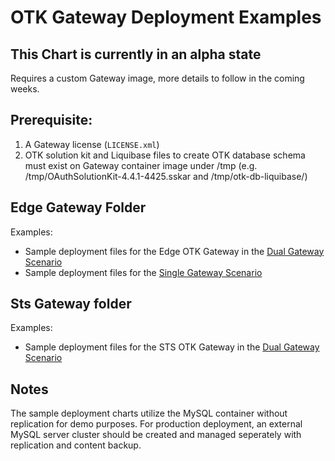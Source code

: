 # OTK Gateway Deployment Examples

## This Chart is currently in an alpha state
Requires a custom Gateway image, more details to follow in the coming weeks.

## Prerequisite:
1. A Gateway license (`LICENSE.xml`)
2. OTK solution kit and Liquibase files to create OTK database schema must exist on Gateway container image under /tmp (e.g. /tmp/OAuthSolutionKit-4.4.1-4425.sskar and /tmp/otk-db-liquibase/)

## Edge Gateway Folder
Examples:
- Sample deployment files for the Edge OTK Gateway in the [Dual Gateway Scenario](https://techdocs.broadcom.com/us/en/ca-enterprise-software/layer7-api-management/api-management-oauth-toolkit/4-4/installation-workflow/install-the-oauth-solution-kit/dual-gateway-scenario.html)
- Sample deployment files for the [Single Gateway Scenario](https://techdocs.broadcom.com/us/en/ca-enterprise-software/layer7-api-management/api-management-oauth-toolkit/4-4/installation-workflow/install-the-oauth-solution-kit/install-otk-with-api-portal-integration.html)

## Sts Gateway folder
Examples:
- Sample deployment files for the STS OTK Gateway in the [Dual Gateway Scenario](https://techdocs.broadcom.com/us/en/ca-enterprise-software/layer7-api-management/api-management-oauth-toolkit/4-4/installation-workflow/install-the-oauth-solution-kit/dual-gateway-scenario.html)

## Notes

The sample deployment charts utilize the MySQL container without replication for demo purposes. For production deployment, an external MySQL server cluster should be created and managed seperately with replication and content backup.
